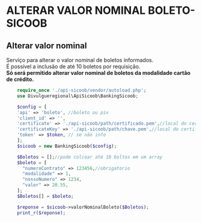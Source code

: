 # ALTERAR VALOR NOMINAL BOLETO-SICOOB

## Alterar valor nominal
Serviço para alterar o valor nominal de boletos informados.<br>
É possível a inclusão de até 10 boletos por requisição.<br>
<b>Só será permitido alterar valor nominal de boletos da modalidade cartão de crédito.</b>

```php
    require_once './api-sicoob/vendor/autoload.php';
    use Divulgueregional\ApiSicoob\BankingSicoob;

    $config = [
    'api' => 'boleto', //boleto ou pix
    'client_id' => '',
    'certificate' => './api-sicoob/path/certificado.pem',//local do certificado crt
    'certificateKey' => './api-sicoob/path/chave.pem',//local do certificado key
    'token' => $token, // se não info
    ];
    $sicoob = new BankingSicoob($config);

    $Boletos = [];//pode colcoar até 10 boltos em um array
    $boleto = [
      "numeroContrato" => 123456,//obrigatorio
      "modalidade" => 1,
      "nossoNumero" => 1234,
      "valor" => 20.55,
    ];
    $Boletos[] = $boleto;

    $reponse = $sicoob->valorNominalBoleto($Boletos);
    print_r($reponse);
```